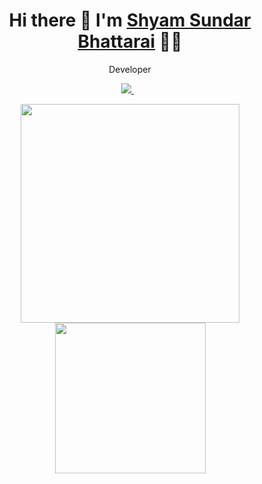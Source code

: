 <h1 align='center'>
  Hi there 👋  I'm   <a href="https://sambhattarai.com.np/" targer="_blank">
  Shyam Sundar Bhattarai</a> 👨‍💻
</h1>
<p align='center'>
   Developer
</p>
<p align='center'>
 
  <a href="https://www.linkedin.com/in/da-shyam-sundar-501895171/">
    <img src="https://img.shields.io/badge/linkedin-%230077B5.svg?&style=for-the-badge&logo=linkedin&logoColor=white" />
  </a>&nbsp;&nbsp;
  
</p>
<p align='center'>
  <a href="#"><img src="https://github-readme-stats.vercel.app/api?username=ssbhattarai&show_icons=true&count_private=true&theme=dark" width="350"></a>
  <a href="#"><img src="https://media.giphy.com/media/USV0ym3bVWQJJmNu3N/giphy.gif" width="241"></a>
</p>
<br/>
<br/>
